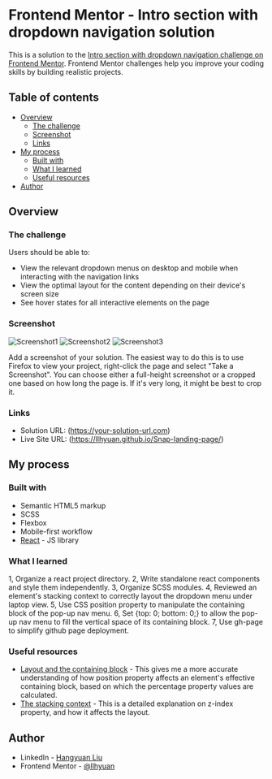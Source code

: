# Frontend Mentor - Intro section with dropdown navigation solution

This is a solution to the [Intro section with dropdown navigation challenge on Frontend Mentor](https://www.frontendmentor.io/challenges/intro-section-with-dropdown-navigation-ryaPetHE5). Frontend Mentor challenges help you improve your coding skills by building realistic projects. 

## Table of contents

- [Overview](#overview)
  - [The challenge](#the-challenge)
  - [Screenshot](#screenshot)
  - [Links](#links)
- [My process](#my-process)
  - [Built with](#built-with)
  - [What I learned](#what-i-learned)
  - [Useful resources](#useful-resources)
- [Author](#author)


## Overview

### The challenge

Users should be able to:

- View the relevant dropdown menus on desktop and mobile when interacting with the navigation links
- View the optimal layout for the content depending on their device's screen size
- See hover states for all interactive elements on the page

### Screenshot

![Screenshot1](./public/Screenshot1.png)
![Screenshot2](./public/Screenshot2.png)
![Screenshot3](./public/Screenshot3.png)

Add a screenshot of your solution. The easiest way to do this is to use Firefox to view your project, right-click the page and select "Take a Screenshot". You can choose either a full-height screenshot or a cropped one based on how long the page is. If it's very long, it might be best to crop it.


### Links

- Solution URL: (https://your-solution-url.com)
- Live Site URL: (https://llhyuan.github.io/Snap-landing-page/)

## My process

### Built with

- Semantic HTML5 markup
- SCSS
- Flexbox
- Mobile-first workflow
- [React](https://reactjs.org/) - JS library


### What I learned

1, Organize a react project directory.
2, Write standalone react components and style them independently. 
3, Organize SCSS modules. 
4, Reviewed an element's stacking context to correctly layout the dropdown menu under laptop view.
5, Use CSS position property to manipulate the containing block of the pop-up nav menu.
6, Set {top: 0; bottom: 0;} to allow the pop-up nav menu to fill the vertical space of its containing block. 
7, Use gh-page to simplify github page deployment.


### Useful resources

- [Layout and the containing block](https://developer.mozilla.org/en-US/docs/Web/CSS/Containing_block) - This gives me a more accurate understanding of how position property affects an element's effective containing block, based on which the percentage property values are calculated.
- [The stacking context](https://developer.mozilla.org/en-US/docs/Web/CSS/CSS_Positioning/Understanding_z_index/The_stacking_context) - This is a detailed explanation on z-index property, and how it affects the layout.   


## Author

- LinkedIn - [Hangyuan Liu](www.linkedin.com/in/hangyuan-liu-a9282718b)
- Frontend Mentor - [@llhyuan](https://www.frontendmentor.io/profile/llhyuan) 


